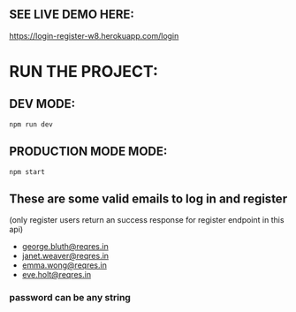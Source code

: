 ## SEE LIVE DEMO HERE:

https://login-register-w8.herokuapp.com/login


# RUN THE PROJECT:

## DEV MODE:
`npm run dev`

## PRODUCTION MODE MODE:
`npm start`

## These are some valid emails to log in and register 
(only register users return an success response for register endpoint in this api)

- george.bluth@reqres.in
- janet.weaver@reqres.in
- emma.wong@reqres.in
- eve.holt@reqres.in

### password can be any string 

